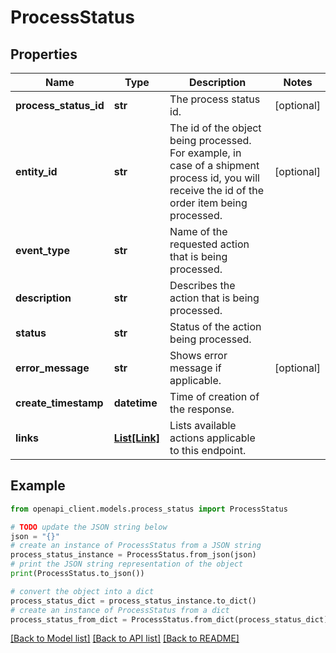 # ProcessStatus


## Properties

Name | Type | Description | Notes
------------ | ------------- | ------------- | -------------
**process_status_id** | **str** | The process status id. | [optional] 
**entity_id** | **str** | The id of the object being processed. For example, in case of a shipment process id, you will receive the id of the order item being processed. | [optional] 
**event_type** | **str** | Name of the requested action that is being processed. | 
**description** | **str** | Describes the action that is being processed. | 
**status** | **str** | Status of the action being processed. | 
**error_message** | **str** | Shows error message if applicable. | [optional] 
**create_timestamp** | **datetime** | Time of creation of the response. | 
**links** | [**List[Link]**](Link.md) | Lists available actions applicable to this endpoint. | 

## Example

```python
from openapi_client.models.process_status import ProcessStatus

# TODO update the JSON string below
json = "{}"
# create an instance of ProcessStatus from a JSON string
process_status_instance = ProcessStatus.from_json(json)
# print the JSON string representation of the object
print(ProcessStatus.to_json())

# convert the object into a dict
process_status_dict = process_status_instance.to_dict()
# create an instance of ProcessStatus from a dict
process_status_from_dict = ProcessStatus.from_dict(process_status_dict)
```
[[Back to Model list]](../README.md#documentation-for-models) [[Back to API list]](../README.md#documentation-for-api-endpoints) [[Back to README]](../README.md)


